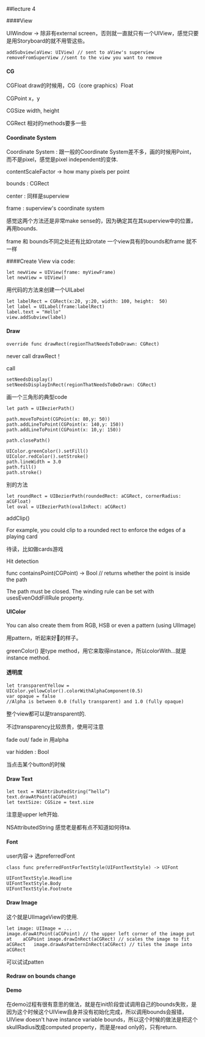 ##lecture 4

####View 

UIWindow -> 除非有external screen，否则就一直就只有一个UIView，感觉只要是用Storyboard的就不用管这些。



	addSubview(aView: UIView) // sent to aView's superview
	removeFromSuperView //sent to the view you want to remove
	

#### CG
CGFloat draw的时候用，CG（core graphics）Float

CGPoint   x，y

CGSize    width, height

CGRect    相对的methods要多一些

#### Coordinate System 

Coordinate System : 跟一般的Coordinate System差不多，画的时候用Point，而不是pixel，感觉是pixel independent的变体.

contentScaleFactor -> how many pixels per point

bounds : CGRect
  

center : 同样是superview

frame : superview's coordinate system 

感觉这两个方法还是非常make sense的，因为确定其在其superview中的位置，再用bounds.


frame 和 bounds不同之处还有比如rotate 一个view具有的bounds和frame 就不一样


####Create View via code:

	let newView = UIView(frame: myViewFrame)
	let newView = UIView()
	

用代码的方法来创建一个UILabel

	let labelRect = CGRect(x:20, y:20, width: 100, height:  50)
	let label = UILabel(frame:labelRect)
	label.text = "Hello"
	view.addSubview(label)

	

#### Draw

	override func drawRect(regionThatNeedsToBeDrawn: CGRect)
	
never call drawRect！ 

call

	setNeedsDisplay()
	setNeedsDisplayInRect(regionThatNeedsToBeDrawn: CGRect)


画一个三角形的典型code

	let path = UIBezierPath()
	
	path.moveToPoint(CGPoint(x: 80,y: 50))
	path.addLineToPoint(CGPoint(x: 140,y: 150))
	path.addLineToPoint(CGPoint(x: 10,y: 150))
	
	path.closePath()
	
	UIColor.greenColor().setFill()
	UIColor.redColor().setStroke()
	path.lineWidth = 3.0
	path.fill()
	path.stroke()

别的方法

	let roundRect = UIBezierPath(roundedRect: aCGRect, cornerRadius: aCGFloat) 
	let oval = UIBezierPath(ovalInRect: aCGRect)
	
addClip()
For example, you could clip to a rounded rect to enforce the edges of a playing card

待读，比如做cards游戏


Hit detection
func containsPoint(CGPoint) -> Bool // returns whether the point is inside the path 
The path must be closed. The winding rule can be set with usesEvenOddFillRule property.
#### UIColor
You can also create them from RGB, HSB or even a pattern (using UIImage)
用pattern，听起来好🐂的样子。
greenColor() 是type method，用它来取得instance，所以colorWith...就是instance method.


#### 透明度
	let transparentYellow = UIColor.yellowColor().colorWithAlphaComponent(0.5) 	var opaque = false	//Alpha is between 0.0 (fully transparent) and 1.0 (fully opaque)
	整个view都可以是transparent的.

不过transparency比较昂贵，使用可注意
fade out/ fade in 用alpha
var hidden : Bool
当点击某个button的时候
#### Draw Text
	let text = NSAttributedString(“hello”)	text.drawAtPoint(aCGPoint)	let textSize: CGSize = text.size注意是upper left开始.
NSAttributedString 感觉老是都有点不知道如何待ta.
#### Font

user内容-> 选preferredFont 
	class func preferredFontForTextStyle(UIFontTextStyle) -> UIFont
	UIFontTextStyle.Headline  	UIFontTextStyle.Body 	UIFontTextStyle.Footnote
 	
#### Draw Image
这个就是UIImageView的使用.
	let image: UIImage = ...	image.drawAtPoint(aCGPoint) // the upper left corner of the image put at 	aCGPoint image.drawInRect(aCGRect) // scales the image to fit aCGRect 	image.drawAsPatternInRect(aCGRect) // tiles the image into aCGRect

可以试试patten

#### Redraw on bounds change


#### Demo

在demo过程有很有意思的做法，就是在init阶段尝试调用自己的bounds失败，是因为这个时候这个UIView自身并没有初始化完成，所以调用bounds会报错，UIView doesn't have instance variable bounds，所以这个时候的做法是把这个skullRadius改成computed property，而是是read only的，只有return.


  
  